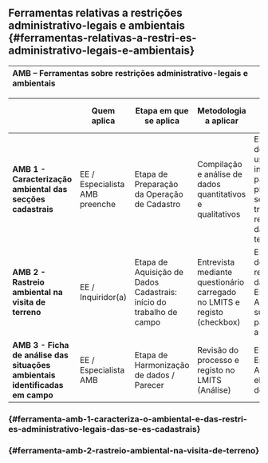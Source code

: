 ## Ferramentas relativas a restrições administrativo-legais e ambientais {#ferramentas-relativas-a-restri-es-administrativo-legais-e-ambientais}

| **AMB – Ferramentas sobre restrições administrativo-legais e ambientais** |
| :--- |


|  | Quem aplica | Etapa em que se aplica | Metodologia a aplicar | Quem utiliza dados |
| --- | --- | --- | --- | --- |
| **AMB 1 - Caracterização ambiental das secções cadastrais** | EE / Especialista AMB preenche | Etapa de Preparação da Operação de Cadastro | Compilação e análise de dados quantitativos e qualitativos | EE / Equipa de terreno: usam informação para planificar o seu trabalho recolha de dados no terreno. |
| **AMB 2 - Rastreio ambiental na visita de terreno** | EE / Inquiridor\(a\) | Etapa de Aquisição de Dados Cadastrais: início do trabalho de campo | Entrevista mediante questionário carregado no LMITS e registo \(checkbox\) | EE / Equipa de terreno recolhe dados; EE / Especialista AMB como suporte para apoio a parecer |
| **AMB 3 - Ficha de análise das situações ambientais identificadas em campo** | EE / Especialista AMB | Etapa de Harmonização de dados / Parecer | Revisão do processo e registo no LMITS \(Análise\) | EE / Especialista AMB para a elaboração do parecer |

###  {#ferramenta-amb-1-caracteriza-o-ambiental-e-das-restri-es-administrativo-legais-das-se-es-cadastrais}

###  {#ferramenta-amb-2-rastreio-ambiental-na-visita-de-terreno}



